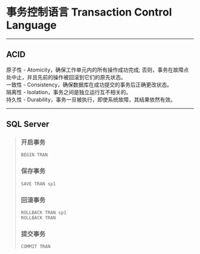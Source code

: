 # 事务控制语言 Transaction Control Language
---
## ACID
原子性 - Atomicity，确保工作单元内的所有操作成功完成; 否则，事务在故障点处中止，并且先前的操作被回滚到它们的原先状态。  
一致性 - Consistency，确保数据库在成功提交的事务后正确更改状态。  
隔离性 - Isolation，事务之间是独立运行互不相关的。  
持久性 - Durability，事务一旦被执行，即使系统故障，其结果依然有效。

---
## SQL Server
>### 开启事务
>```
>BEGIN TRAN
>```
>### 保存事务
>```
>SAVE TRAN sp1
>```
>### 回滚事务 
>```
>ROLLBACK TRAN sp1
>ROLLBACK TRAN
>```
>### 提交事务
>```
>COMMIT TRAN
>```